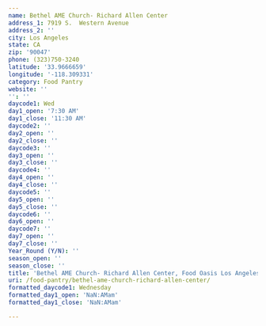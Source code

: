 ```yaml
---
name: Bethel AME Church- Richard Allen Center
address_1: 7919 S.  Western Avenue
address_2: ''
city: Los Angeles
state: CA
zip: '90047'
phone: (323)750-3240
latitude: '33.9666659'
longitude: '-118.309331'
category: Food Pantry
website: ''
'': ''
daycode1: Wed
day1_open: '7:30 AM'
day1_close: '11:30 AM'
daycode2: ''
day2_open: ''
day2_close: ''
daycode3: ''
day3_open: ''
day3_close: ''
daycode4: ''
day4_open: ''
day4_close: ''
daycode5: ''
day5_open: ''
day5_close: ''
daycode6: ''
day6_open: ''
daycode7: ''
day7_open: ''
day7_close: ''
Year_Round (Y/N): ''
season_open: ''
season_close: ''
title: 'Bethel AME Church- Richard Allen Center, Food Oasis Los Angeles'
uri: /food-pantry/bethel-ame-church-richard-allen-center/
formatted_daycode1: Wednesday
formatted_day1_open: 'NaN:AMam'
formatted_day1_close: 'NaN:AMam'

---
```

